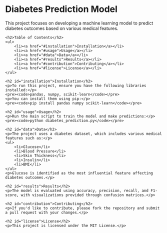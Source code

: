 <!DOCTYPE html>
<html lang="en">
<head>
    <meta charset="UTF-8">
    <meta name="viewport" content="width=device-width, initial-scale=1.0">
    <title>Diabetes Prediction Model</title>
</head>
<body>
    <h1>Diabetes Prediction Model</h1>
    <p>This project focuses on developing a machine learning model to predict diabetes outcomes based on various medical features.</p>

    <h2>Table of Contents</h2>
    <ul>
        <li><a href="#installation">Installation</a></li>
        <li><a href="#usage">Usage</a></li>
        <li><a href="#data">Data</a></li>
        <li><a href="#results">Results</a></li>
        <li><a href="#contribution">Contributing</a></li>
        <li><a href="#license">License</a></li>
    </ul>

    <h2 id="installation">Installation</h2>
    <p>To run this project, ensure you have the following libraries installed:</p>
    <pre><code>pandas, numpy, scikit-learn</code></pre>
    <p>You can install them using pip:</p>
    <pre><code>pip install pandas numpy scikit-learn</code></pre>

    <h2 id="usage">Usage</h2>
    <p>Run the main script to train the model and make predictions:</p>
    <pre><code>python diabetes_prediction.py</code></pre>

    <h2 id="data">Data</h2>
    <p>The project uses a diabetes dataset, which includes various medical features such as:</p>
    <ul>
        <li>Glucose</li>
        <li>Blood Pressure</li>
        <li>Skin Thickness</li>
        <li>Insulin</li>
        <li>BMI</li>
    </ul>
    <p>Glucose is identified as the most influential feature affecting diabetes outcomes.</p>

    <h2 id="results">Results</h2>
    <p>The model is evaluated using accuracy, precision, recall, and F1-score, with visualizations provided through confusion matrices.</p>

    <h2 id="contribution">Contributing</h2>
    <p>If you'd like to contribute, please fork the repository and submit a pull request with your changes.</p>

    <h2 id="license">License</h2>
    <p>This project is licensed under the MIT License.</p>


</body>
</html>
